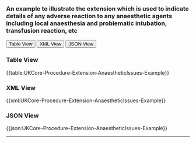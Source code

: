 ### An example to illustrate the extension which is used to indicate details of any adverse reaction to any anaesthetic agents including local anaesthesia and problematic intubation, transfusion reaction, etc

<div class="tab">
 <button class="tablinks active" onclick="openTab(event, 'Table View')">Table View</button>
  <button class="tablinks" onclick="openTab(event, 'XML View')">XML View</button>
  <button class="tablinks" onclick="openTab(event, 'JSON View')">JSON View</button>
</div>

<div id="Table View" class="tabcontent" style="display:block">
  <h3>Table View</h3>
{{table:UKCore-Procedure-Extension-AnaestheticIssues-Example}}
</div>

<div id="XML View" class="tabcontent">
  <h3>XML View</h3>
{{xml:UKCore-Procedure-Extension-AnaestheticIssues-Example}}
</div>

<div id="JSON View" class="tabcontent">
  <h3>JSON View</h3>
{{json:UKCore-Procedure-Extension-AnaestheticIssues-Example}}
</div>

---
